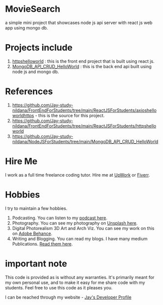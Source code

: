 # MovieSearch

a simple mini project that showcases node js api server with react js web app using mongo db.

# Projects include 

1. [httpshelloworld](httpshelloworld) : this is the front end project that is built using react js. 
1. [MongoDB_API_CRUD_HelloWorld](MongoDB_API_CRUD_HelloWorld) : this is the back end api built using node js and mongo db. 

# References 

1. https://github.com/Jay-study-nildana/FrontEndForStudents/tree/main/ReactJSForStudents/axioshelloworldhttps - this is the source for this project. 
1. https://github.com/Jay-study-nildana/FrontEndForStudents/tree/main/ReactJSForStudents/httpshelloworld
1. https://github.com/Jay-study-nildana/NodeJSForStudents/tree/main/MongoDB_API_CRUD_HelloWorld
# Hire Me

I work as a full time freelance coding tutor. Hire me at [UpWork](https://www.upwork.com/fl/vijayasimhabr) or [Fiverr](https://www.fiverr.com/jay_codeguy). 

# Hobbies

I try to maintain a few hobbies.

1. Podcasting. You can listen to my [podcast here](https://stories.thechalakas.com/listen-to-podcast/).
1. Photography. You can see my photography on [Unsplash here](https://unsplash.com/@jay_neeruhaaku).
1. Digital Photorealism 3D Art and Arch Viz. You can see my work on this on [Adobe Behance](https://www.behance.net/vijayasimhabr).
1. Writing and Blogging. You can read my blogs. I have many medium Publications. [Read them here](https://medium.com/@vijayasimhabr).

# important note 

This code is provided as is without any warranties. It's primarily meant for my own personal use, and to make it easy for me share code with my students. Feel free to use this code as it pleases you.

I can be reached through my website - [Jay's Developer Profile](https://jay-study-nildana.github.io/developerprofile)
